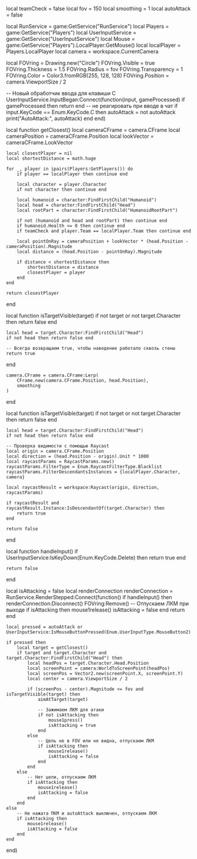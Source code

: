 local teamCheck = false
local fov = 150
local smoothing = 1
local autoAttack = false

local RunService = game:GetService("RunService")
local Players = game:GetService("Players")
local UserInputService = game:GetService("UserInputService")
local Mouse = game:GetService("Players").LocalPlayer:GetMouse()
local localPlayer = Players.LocalPlayer
local camera = workspace.CurrentCamera

local FOVring = Drawing.new("Circle")
FOVring.Visible = true
FOVring.Thickness = 1.5
FOVring.Radius = fov
FOVring.Transparency = 1
FOVring.Color = Color3.fromRGB(255, 128, 128)
FOVring.Position = camera.ViewportSize / 2

-- Новый обработчик ввода для клавиши C
UserInputService.InputBegan:Connect(function(input, gameProcessed)
    if gameProcessed then return end -- не реагировать при вводе в чат
    if input.KeyCode == Enum.KeyCode.C then
        autoAttack = not autoAttack
        print("AutoAttack:", autoAttack)
    end
end)

local function getClosest()
    local cameraCFrame = camera.CFrame
    local cameraPosition = cameraCFrame.Position
    local lookVector = cameraCFrame.LookVector
    
    local closestPlayer = nil
    local shortestDistance = math.huge
    
    for _, player in ipairs(Players:GetPlayers()) do
        if player == localPlayer then continue end
        
        local character = player.Character
        if not character then continue end
        
        local humanoid = character:FindFirstChild("Humanoid")
        local head = character:FindFirstChild("Head")
        local rootPart = character:FindFirstChild("HumanoidRootPart")
        
        if not (humanoid and head and rootPart) then continue end
        if humanoid.Health <= 0 then continue end
        if teamCheck and player.Team == localPlayer.Team then continue end
        
        local pointOnRay = cameraPosition + lookVector * (head.Position - cameraPosition).Magnitude
        local distance = (head.Position - pointOnRay).Magnitude
        
        if distance < shortestDistance then
            shortestDistance = distance
            closestPlayer = player
        end
    end
    
    return closestPlayer
end

local function isTargetVisible(target)
    if not target or not target.Character then return false end
    
    local head = target.Character:FindFirstChild("Head")
    if not head then return false end
    
    -- Всегда возвращаем true, чтобы наведение работало сквозь стены
    return true
end
    
    camera.CFrame = camera.CFrame:Lerp(
        CFrame.new(camera.CFrame.Position, head.Position),
        smoothing
    )
end

local function isTargetVisible(target)
    if not target or not target.Character then return false end
    
    local head = target.Character:FindFirstChild("Head")
    if not head then return false end
    
    -- Проверка видимости с помощью Raycast
    local origin = camera.CFrame.Position
    local direction = (head.Position - origin).Unit * 1000
    local raycastParams = RaycastParams.new()
    raycastParams.FilterType = Enum.RaycastFilterType.Blacklist
    raycastParams.FilterDescendantsInstances = {localPlayer.Character, camera}
    
    local raycastResult = workspace:Raycast(origin, direction, raycastParams)
    
    if raycastResult and raycastResult.Instance:IsDescendantOf(target.Character) then
        return true
    end
    
    return false
end

local function handleInput()
    if UserInputService:IsKeyDown(Enum.KeyCode.Delete) then
        return true
    end
    
    return false
end

local isAttacking = false
local renderConnection
renderConnection = RunService.RenderStepped:Connect(function()
    if handleInput() then
        renderConnection:Disconnect()
        FOVring:Remove()
        -- Отпускаем ЛКМ при выходе
        if isAttacking then
            mouse1release()
            isAttacking = false
        end
        return
    end
    
    local pressed = autoAttack or UserInputService:IsMouseButtonPressed(Enum.UserInputType.MouseButton2)
    
    if pressed then
        local target = getClosest()
        if target and target.Character and target.Character:FindFirstChild("Head") then
            local headPos = target.Character.Head.Position
            local screenPoint = camera:WorldToScreenPoint(headPos)
            local screenPos = Vector2.new(screenPoint.X, screenPoint.Y)
            local center = camera.ViewportSize / 2
            
            if (screenPos - center).Magnitude <= fov and isTargetVisible(target) then
                aimAtTarget(target)
                
                -- Зажимаем ЛКМ для атаки
                if not isAttacking then
                    mouse1press()
                    isAttacking = true
                end
            else
                -- Цель не в FOV или не видна, отпускаем ЛКМ
                if isAttacking then
                    mouse1release()
                    isAttacking = false
                end
            end
        else
            -- Нет цели, отпускаем ЛКМ
            if isAttacking then
                mouse1release()
                isAttacking = false
            end
        end
    else
        -- Не нажата ПКМ и autoAttack выключен, отпускаем ЛКМ
        if isAttacking then
            mouse1release()
            isAttacking = false
        end
    end
end)
